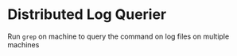 # Distributed Log Querier
Run `grep` on machine to query the command on log files on multiple machines
